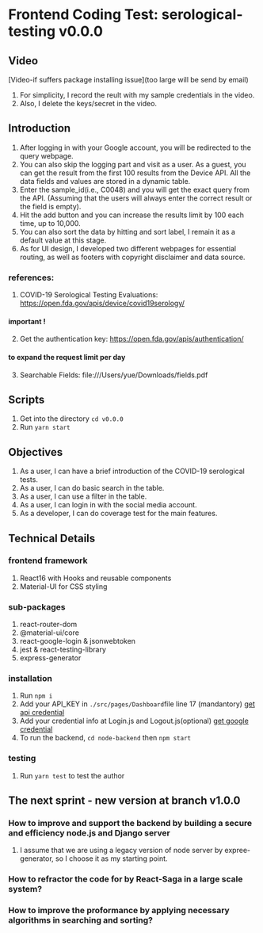 # Frontend Coding Test: serological-testing v0.0.0

## Video

[Video-if suffers package installing issue](too large will be send by email)

1. For simplicity, I record the reult with my sample credentials in the video.
2. Also, I delete the keys/secret in the video.

## Introduction

1. After logging in with your Google account, you will be redirected to the query webpage.
2. You can also skip the logging part and visit as a user. As a guest, you can get the result from the first 100 results from the Device API. All the data fields and values are stored in a dynamic table.
3. Enter the sample_id(i.e., C0048) and you will get the exact query from the API.
   (Assuming that the users will always enter the correct result or the field is empty).
4. Hit the add button and you can increase the results limit by 100 each time, up to 10,000.
5. You can also sort the data by hitting and sort label, I remain it as a default value at this stage.
6. As for UI design, I developed two different webpages for essential routing, as well as footers with copyright disclaimer and data source.

### references:

1. COVID-19 Serological Testing Evaluations: https://open.fda.gov/apis/device/covid19serology/

#### important !

2. Get the authentication key: https://open.fda.gov/apis/authentication/

#### to expand the request limit per day

3. Searchable Fields: file:///Users/yue/Downloads/fields.pdf

## Scripts

1. Get into the directory `cd v0.0.0`
2. Run `yarn start`

## Objectives

1. As a user, I can have a brief introduction of the COVID-19 serological tests.
2. As a user, I can do basic search in the table.
3. As a user, I can use a filter in the table.
4. As a user, I can login in with the social media account.
5. As a developer, I can do coverage test for the main features.

## Technical Details

### frontend framework

1. React16 with Hooks and reusable components
2. Material-UI for CSS styling

### sub-packages

1. react-router-dom
2. @material-ui/core
3. react-google-login & jsonwebtoken
4. jest & react-testing-library
5. express-generator

### installation

1. Run `npm i`
2. Add your API_KEY in `./src/pages/Dashboard`file line 17 (mandantory)
   [get api credential](https://open.fda.gov/apis/authentication/)
3. Add your credential info at Login.js and Logout.js(optional)
   [get google credential](https://console.developers.google.com/apis/credentials?pli=1)
4. To run the backend, `cd node-backend` then `npm start`

### testing

1. Run `yarn test` to test the author

## The next sprint - new version at branch v1.0.0

### How to improve and support the backend by building a secure and efficiency node.js and Django server

1. I assume that we are using a legacy version of node server by expree-generator, so I choose it as my starting point.

### How to refractor the code for by React-Saga in a large scale system?

### How to improve the proformance by applying necessary algorithms in searching and sorting?
